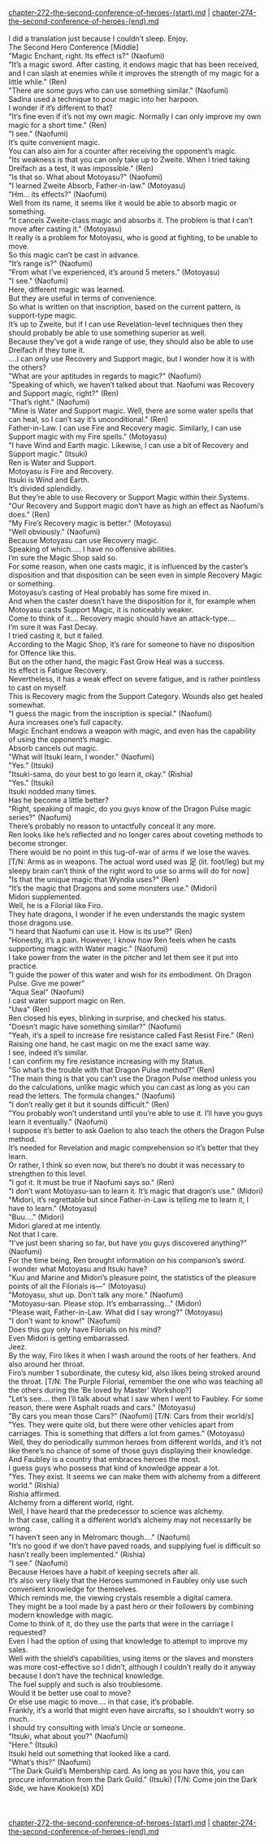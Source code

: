 [chapter-272-the-second-conference-of-heroes-(start).md](./chapter-272-the-second-conference-of-heroes-(start).md) | [chapter-274-the-second-conference-of-heroes-(end).md](./chapter-274-the-second-conference-of-heroes-(end).md) <br/>
<br/>
I did a translation just because I couldn’t sleep. Enjoy.<br/>
The Second Hero Conference [Middle]<br/>
"Magic Enchant, right. Its effect is?" (Naofumi)<br/>
"It’s a magic sword. After casting, it endows magic that has been received, and I can slash at enemies while it improves the strength of my magic for a little while." (Ren)<br/>
"There are some guys who can use something similar." (Naofumi)<br/>
Sadina used a technique to pour magic into her harpoon.<br/>
I wonder if it’s different to that?<br/>
"It’s fine even if it’s not my own magic. Normally I can only improve my own magic for a short time." (Ren)<br/>
"I see." (Naofumi)<br/>
It’s quite convenient magic.<br/>
You can also aim for a counter after receiving the opponent’s magic.<br/>
"Its weakness is that you can only take up to Zweite. When I tried taking Dreifach as a test, it was impossible." (Ren)<br/>
"Is that so. What about Motoyasu?" (Naofumi)<br/>
"I learned Zweite Absorb, Father-in-law." (Motoyasu)<br/>
"Hm… its effects?" (Naofumi)<br/>
Well from its name, it seems like it would be able to absorb magic or something.<br/>
"It cancels Zweite-class magic and absorbs it. The problem is that I can’t move after casting it." (Motoyasu)<br/>
It really is a problem for Motoyasu, who is good at fighting, to be unable to move.<br/>
So this magic can’t be cast in advance.<br/>
"It’s range is?" (Naofumi)<br/>
"From what I’ve experienced, it’s around 5 meters." (Motoyasu)<br/>
"I see." (Naofumi)<br/>
Here, different magic was learned.<br/>
But they are useful in terms of convenience.<br/>
So what is written on that inscription, based on the current pattern, is support-type magic.<br/>
It’s up to Zweite, but if I can use Revelation-level techniques then they should probably be able to use something superior as well.<br/>
Because they’ve got a wide range of use, they should also be able to use Dreifach if they tune it.<br/>
….I can only use Recovery and Support magic, but I wonder how it is with the others?<br/>
"What are your aptitudes in regards to magic?" (Naofumi)<br/>
"Speaking of which, we haven’t talked about that. Naofumi was Recovery and Support magic, right?" (Ren)<br/>
"That’s right." (Naofumi)<br/>
"Mine is Water and Support magic. Well, there are some water spells that can heal, so I can’t say it’s unconditional." (Ren)<br/>
Father-in-Law. I can use Fire and Recovery magic. Similarly, I can use Support magic with my Fire spells." (Motoyasu)<br/>
"I have Wind and Earth magic. Likewise, I can use a bit of Recovery and Support magic." (Itsuki)<br/>
Ren is Water and Support.<br/>
Motoyasu is Fire and Recovery.<br/>
Itsuki is Wind and Earth.<br/>
It’s divided splendidly.<br/>
But they’re able to use Recovery or Support Magic within their Systems.<br/>
"Our Recovery and Support magic don’t have as high an effect as Naofumi’s does." (Ren)<br/>
"My Fire’s Recovery magic is better." (Motoyasu)<br/>
"Well obviously." (Naofumi)<br/>
Because Motoyasu can use Recovery magic.<br/>
Speaking of which….. I have no offensive abilities.<br/>
I’m sure the Magic Shop said so.<br/>
For some reason, when one casts magic, it is influenced by the caster’s disposition and that disposition can be seen even in simple Recovery Magic or something.<br/>
Motoyasu’s casting of Heal probably has some fire mixed in.<br/>
And when the caster doesn’t have the disposition for it, for example when Motoyasu casts Support Magic, it is noticeably weaker.<br/>
Come to think of it…. Recovery magic should have an attack-type….<br/>
I’m sure it was Fast Decay.<br/>
I tried casting it, but it failed.<br/>
According to the Magic Shop, it’s rare for someone to have no disposition for Offence like this.<br/>
But on the other hand, the magic Fast Grow Heal was a success.<br/>
Its effect is Fatigue Recovery.<br/>
Nevertheless, it has a weak effect on severe fatigue, and is rather pointless to cast on myself.<br/>
This is Recovery magic from the Support Category. Wounds also get healed somewhat.<br/>
"I guess the magic from the inscription is special." (Naofumi)<br/>
Aura increases one’s full capacity.<br/>
Magic Enchant endows a weapon with magic, and even has the capability of using the opponent’s magic.<br/>
Absorb cancels out magic.<br/>
"What will Itsuki learn, I wonder." (Naofumi)<br/>
"Yes." (Itsuki)<br/>
"Itsuki-sama, do your best to go learn it, okay." (Rishia)<br/>
"Yes." (Itsuki)<br/>
Itsuki nodded many times.<br/>
Has he become a little better?<br/>
"Right, speaking of magic, do you guys know of the Dragon Pulse magic series?" (Naofumi)<br/>
There’s probably no reason to untactfully conceal it any more.<br/>
Ren looks like he’s reflected and no longer cares about coveting methods to become stronger.<br/>
There would be no point in this tug-of-war of arms if we lose the waves. [T/N: Arms as in weapons. The actual word used was 足 (lit. foot/leg) but my sleepy brain can’t think of the right word to use so arms will do for now]<br/>
"Is that the unique magic that Wyndia uses?" (Ren)<br/>
"It’s the magic that Dragons and some monsters use." (Midori)<br/>
Midori supplemented.<br/>
Well, he is a Filorial like Firo.<br/>
They hate dragons, I wonder if he even understands the magic system those dragons use.<br/>
"I heard that Naofumi can use it. How is its use?" (Ren)<br/>
"Honestly, it’s a pain. However, I know how Ren feels when he casts supporting magic with Water magic." (Naofumi)<br/>
I take power from the water in the pitcher and let them see it put into practice.<br/>
"I guide the power of this water and wish for its embodiment. Oh Dragon Pulse. Give me power"<br/>
"Aqua Seal" (Naofumi)<br/>
I cast water support magic on Ren.<br/>
"Uwa" (Ren)<br/>
Ren closed his eyes, blinking in surprise, and checked his status.<br/>
"Doesn’t magic have something similar?" (Naofumi)<br/>
"Yeah, it’s a spell to increase fire resistance called Fast Resist Fire." (Ren)<br/>
Raising one hand, he cast magic on me the exact same way.<br/>
I see, indeed it’s similar.<br/>
I can confirm my fire resistance increasing with my Status.<br/>
"So what’s the trouble with that Dragon Pulse method?" (Ren)<br/>
"The main thing is that you can’t use the Dragon Pulse method unless you do the calculations, unlike magic which you can cast as long as you can read the letters. The formula changes." (Naofumi)<br/>
"I don’t really get it but it sounds difficult." (Ren)<br/>
"You probably won’t understand until you’re able to use it. I’ll have you guys learn it eventually." (Naofumi)<br/>
I suppose it’s better to ask Gaelion to also teach the others the Dragon Pulse method.<br/>
It’s needed for Revelation and magic comprehension so it’s better that they learn.<br/>
Or rather, I think so even now, but there’s no doubt it was necessary to strengthen to this level.<br/>
"I got it. It must be true if Naofumi says so." (Ren)<br/>
"I don’t want Motoyasu-san to learn it. It’s magic that dragon’s use." (Midori)<br/>
"Midori, it’s regrettable but since Father-in-Law is telling me to learn it, I have to learn." (Motoyasu)<br/>
"Buu…." (Midori)<br/>
Midori glared at me intently.<br/>
Not that I care.<br/>
"I’ve just been sharing so far, but have you guys discovered anything?" (Naofumi)<br/>
For the time being, Ren brought information on his companion’s sword.<br/>
I wonder what Motoyasu and Itsuki have?<br/>
"Kuu and Marine and Midori’s pleasure point, the statistics of the pleasure points of all the Filorials is―" (Motoyasu)<br/>
"Motoyasu, shut up. Don’t talk any more." (Naofumi)<br/>
"Motoyasu-san. Please stop. It’s embarrassing…" (Midori)<br/>
"Please wait, Father-in-Law. What did I say wrong?" (Motoyasu)<br/>
"I don’t want to know!" (Naofumi)<br/>
Does this guy only have Filorials on his mind?<br/>
Even Midori is getting embarrassed.<br/>
Jeez.<br/>
By the way, Firo likes it when I wash around the roots of her feathers. And also around her throat.<br/>
Firo’s number 1 subordinate, the cutesy kid, also likes being stroked around the throat. [T/N: The Purple Filorial, remember the one who was teaching all the others during the ‘Be loved by Master’ Workshop?]<br/>
"Let’s see…. then I’ll talk about what I saw when I went to Faubley. For some reason, there were Asphalt roads and cars." (Motoyasu)<br/>
"By cars you mean those Cars?" (Naofumi) [T/N: Cars from their world/s]<br/>
"Yes. They were quite old, but there were other vehicles apart from carriages. This is something that differs a lot from games." (Motoyasu)<br/>
Well, they do periodically summon heroes from different worlds, and it’s not like there’s no chance of some of those guys displaying their knowledge.<br/>
And Faubley is a country that embraces heroes the most.<br/>
I guess guys who possess that kind of knowledge appear a lot.<br/>
"Yes. They exist. It seems we can make them with alchemy from a different world." (Rishia)<br/>
Rishia affirmed.<br/>
Alchemy from a different world, right.<br/>
Well, I have heard that the predecessor to science was alchemy.<br/>
In that case, calling it a different world’s alchemy may not necessarily be wrong.<br/>
"I haven’t seen any in Melromarc though…." (Naofumi)<br/>
"It’s no good if we don’t have paved roads, and supplying fuel is difficult so hasn’t really been implemented." (Rishia)<br/>
"I see." (Naofumi)<br/>
Because Heroes have a habit of keeping secrets after all.<br/>
It’s also very likely that the Heroes summoned in Faubley only use such convenient knowledge for themselves.<br/>
Which reminds me, the viewing crystals resemble a digital camera.<br/>
They might be a tool made by a past hero or their followers by combining modern knowledge with magic.<br/>
Come to think of it, do they use the parts that were in the carriage I requested?<br/>
Even I had the option of using that knowledge to attempt to improve my sales.<br/>
Well with the shield’s capabilities, using items or the slaves and monsters was more cost-effective so I didn’t, although I couldn’t really do it anyway because I don’t have the technical knowledge.<br/>
The fuel supply and such is also troublesome.<br/>
Would it be better use coal to move?<br/>
Or else use magic to move…. in that case, it’s probable.<br/>
Frankly, it’s a world that might even have aircrafts, so I shouldn’t worry so much.<br/>
I should try consulting with Imia’s Uncle or someone.<br/>
"Itsuki, what about you?" (Naofumi)<br/>
"Here." (Itsuki)<br/>
Itsuki held out something that looked like a card.<br/>
"What’s this?" (Naofumi)<br/>
"The Dark Guild’s Membership card. As long as you have this, you can procure information from the Dark Guild." (Itsuki) [T/N: Come join the Dark Side, we have Kookie(s) XD]<br/>
<br/>
<br/>
<br/>
[chapter-272-the-second-conference-of-heroes-(start).md](./chapter-272-the-second-conference-of-heroes-(start).md) | [chapter-274-the-second-conference-of-heroes-(end).md](./chapter-274-the-second-conference-of-heroes-(end).md) <br/>
